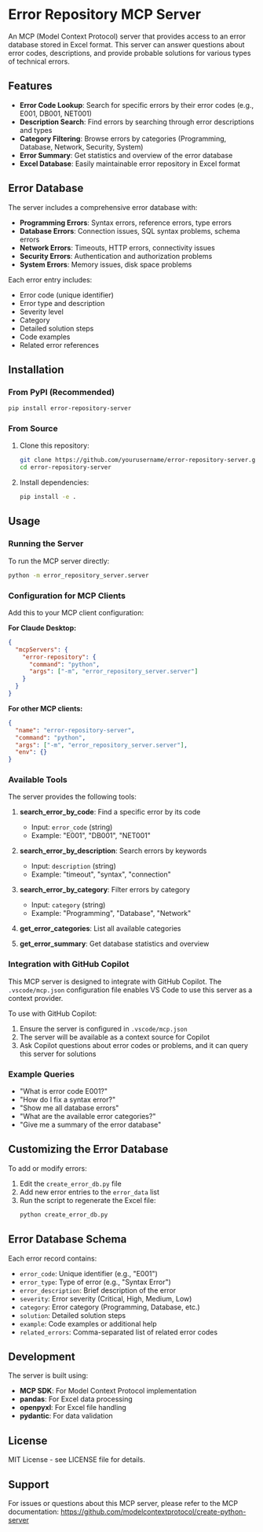 # Error Repository MCP Server

An MCP (Model Context Protocol) server that provides access to an error database stored in Excel format. This server can answer questions about error codes, descriptions, and provide probable solutions for various types of technical errors.

## Features

- **Error Code Lookup**: Search for specific errors by their error codes (e.g., E001, DB001, NET001)
- **Description Search**: Find errors by searching through error descriptions and types
- **Category Filtering**: Browse errors by categories (Programming, Database, Network, Security, System)
- **Error Summary**: Get statistics and overview of the error database
- **Excel Database**: Easily maintainable error repository in Excel format

## Error Database

The server includes a comprehensive error database with:

- **Programming Errors**: Syntax errors, reference errors, type errors
- **Database Errors**: Connection issues, SQL syntax problems, schema errors  
- **Network Errors**: Timeouts, HTTP errors, connectivity issues
- **Security Errors**: Authentication and authorization problems
- **System Errors**: Memory issues, disk space problems

Each error entry includes:
- Error code (unique identifier)
- Error type and description
- Severity level
- Category
- Detailed solution steps
- Code examples
- Related error references

## Installation

### From PyPI (Recommended)
```bash
pip install error-repository-server
```

### From Source
1. Clone this repository:
   ```bash
   git clone https://github.com/yourusername/error-repository-server.git
   cd error-repository-server
   ```
2. Install dependencies:
   ```bash
   pip install -e .
   ```

## Usage

### Running the Server

To run the MCP server directly:
```bash
python -m error_repository_server.server
```

### Configuration for MCP Clients

Add this to your MCP client configuration:

**For Claude Desktop:**
```json
{
  "mcpServers": {
    "error-repository": {
      "command": "python",
      "args": ["-m", "error_repository_server.server"]
    }
  }
}
```

**For other MCP clients:**
```json
{
  "name": "error-repository-server",
  "command": "python",
  "args": ["-m", "error_repository_server.server"],
  "env": {}
}
```

### Available Tools

The server provides the following tools:

1. **search_error_by_code**: Find a specific error by its code
   - Input: `error_code` (string)
   - Example: "E001", "DB001", "NET001"

2. **search_error_by_description**: Search errors by keywords
   - Input: `description` (string)  
   - Example: "timeout", "syntax", "connection"

3. **search_error_by_category**: Filter errors by category
   - Input: `category` (string)
   - Example: "Programming", "Database", "Network"

4. **get_error_categories**: List all available categories

5. **get_error_summary**: Get database statistics and overview

### Integration with GitHub Copilot

This MCP server is designed to integrate with GitHub Copilot. The `.vscode/mcp.json` configuration file enables VS Code to use this server as a context provider.

To use with GitHub Copilot:
1. Ensure the server is configured in `.vscode/mcp.json`
2. The server will be available as a context source for Copilot
3. Ask Copilot questions about error codes or problems, and it can query this server for solutions

### Example Queries

- "What is error code E001?"
- "How do I fix a syntax error?"
- "Show me all database errors"
- "What are the available error categories?"
- "Give me a summary of the error database"

## Customizing the Error Database

To add or modify errors:

1. Edit the `create_error_db.py` file
2. Add new error entries to the `error_data` list
3. Run the script to regenerate the Excel file:
   ```bash
   python create_error_db.py
   ```

## Error Database Schema

Each error record contains:
- `error_code`: Unique identifier (e.g., "E001")
- `error_type`: Type of error (e.g., "Syntax Error")
- `error_description`: Brief description of the error
- `severity`: Error severity (Critical, High, Medium, Low)
- `category`: Error category (Programming, Database, etc.)
- `solution`: Detailed solution steps
- `example`: Code examples or additional help
- `related_errors`: Comma-separated list of related error codes

## Development

The server is built using:
- **MCP SDK**: For Model Context Protocol implementation
- **pandas**: For Excel data processing
- **openpyxl**: For Excel file handling
- **pydantic**: For data validation

## License

MIT License - see LICENSE file for details.

## Support

For issues or questions about this MCP server, please refer to the MCP documentation: https://github.com/modelcontextprotocol/create-python-server
